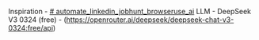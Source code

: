 Inspiration - [# automate_linkedin_jobhunt_browseruse_ai](https://www.youtube.com/watch?v=dmMMsq8Sp8s)
LLM - DeepSeek V3 0324 (free) - (https://openrouter.ai/deepseek/deepseek-chat-v3-0324:free/api)

